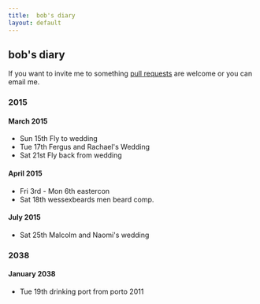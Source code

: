```yaml
---
title:  bob's diary
layout: default
---
```

## bob's diary ##

If you want to invite me to something [pull requests](https://github.com/rjw1/randomness.org.uk/blob/master/diary/index.md)
are welcome or you can email me.


### 2015 ###

#### March 2015 ####

* Sun 15th Fly to wedding
* Tue 17th Fergus and Rachael's Wedding
* Sat 21st Fly back from wedding

#### April 2015 ####

* Fri 3rd - Mon 6th eastercon 
* Sat 18th wessexbeards men beard comp.

#### July 2015 ####

* Sat 25th Malcolm and Naomi's wedding

### 2038 ###

#### January 2038 ####

* Tue 19th drinking port from porto 2011

